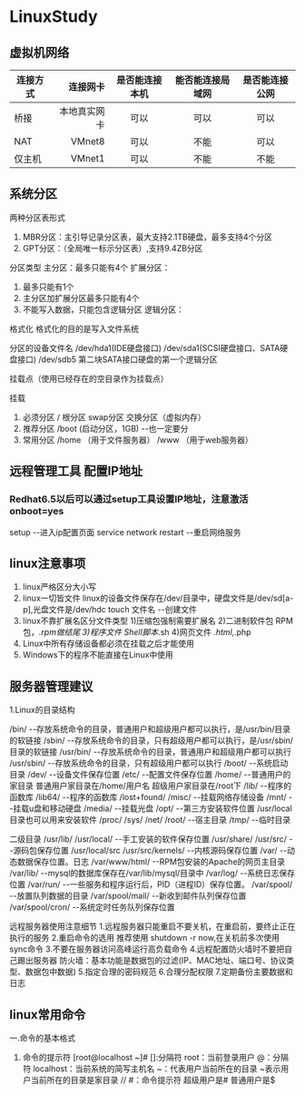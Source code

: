 # LinuxStudy

## 虚拟机网络

| 连接方式    | 连接网卡    |  是否能连接本机  | 能否能连接局域网 | 是否能连接公网
| --------   | -----:      | :----:         |:----:           |:----:             |
| 桥接       | 本地真实网卡 |  可以           |       可以      |       可以        |
| NAT        |   VMnet8    |   可以          |       不能      |       可以        |
| 仅主机     |    VMnet1    |   可以         |       不能       |       不能        |

## 系统分区

两种分区表形式

1. MBR分区：主引导记录分区表，最大支持2.1TB硬盘，最多支持4个分区
2. GPT分区：（全局唯一标示分区表）,支持9.4ZB分区

分区类型
主分区：最多只能有4个
扩展分区：

  1. 最多只能有1个
  2. 主分区加扩展分区最多只能有4个
  3. 不能写入数据，只能包含逻辑分区
逻辑分区：

格式化
格式化的目的是写入文件系统

分区的设备文件名
/dev/hda1(IDE硬盘接口)
/dev/sda1(SCSI硬盘接口、SATA硬盘接口)
/dev/sdb5   第二块SATA接口硬盘的第一个逻辑分区

挂载点（使用已经存在的空目录作为挂载点）

挂载

1. 必须分区
  /                 根分区
  swap分区          交换分区（虚拟内存）
2. 推荐分区
  /boot             (启动分区，1GB)   --也一定要分
3. 常用分区
  /home             （用于文件服务器）
  /www              （用于web服务器）

## 远程管理工具 配置IP地址

### Redhat6.5以后可以通过setup工具设置IP地址，注意激活onboot=yes

setup                         --进入ip配置页面
service network restart       --重启网络服务

## linux注意事项

1. linux严格区分大小写
2. linux一切皆文件
  linux的设备文件保存在/dev/目录中，硬盘文件是/dev/sd[a-p],光盘文件是/dev/hdc
  touch 文件名              --创建文件
3. linux不靠扩展名区分文件类型
  1)压缩包强制需要扩展名
  2)二进制软件包 RPM包，*.rpm做结尾
  3)程序文件 Shell脚本*.sh
  4)网页文件 *.html,*.php
4. Linux中所有存储设备都必须在挂载之后才能使用
5. Windows下的程序不能直接在Linux中使用

## 服务器管理建议

1.Linux的目录结构

  /bin/             --存放系统命令的目录，普通用户和超级用户都可以执行，是/usr/bin/目录的软链接
  /sbin/            --存放系统命令的目录，只有超级用户都可以执行，是/usr/sbin/目录的软链接
  /usr/bin/         --存放系统命令的目录，普通用户和超级用户都可以执行
  /usr/sbin/        --存放系统命令的目录，只有超级用户都可以执行
  /boot/            --系统启动目录
  /dev/             --设备文件保存位置
  /etc/             --配置文件保存位置
  /home/            --普通用户的家目录   普通用户家目录在/home/用户名  超级用户家目录在/root下
  /lib/             --程序的函数库
  /lib64/           --程序的函数库
  /lost+found/
  /misc/            --挂载网络存储设备
  /mnt/             --挂载u盘和移动硬盘
  /media/           --挂载光盘
  /opt/             --第三方安装软件位置   /usr/local目录也可以用来安装软件
  /proc/
  /sys/
  /net/
  /root/            --宿主目录
  /tmp/             --临时目录

二级目录
/usr/lib/
/usr/local/         --手工安装的软件保存位置
/usr/share/
/usr/src/           --源码包保存位置   /usr/local/src
/usr/src/kernels/   --内核源码保存位置
/var/               --动态数据保存位置。日志
/var/www/html/      --RPM包安装的Apache的网页主目录
/var/lib/           --mysql的数据库保存在/var/lib/mysql/目录中
/var/log/           --系统日志保存位置
/var/run/           --一些服务和程序运行后，PID（进程ID）保存位置。
/var/spool/         --放置队列数据的目录
/var/spool/mail/    --新收到邮件队列保存位置
/var/spool/cron/    --系统定时任务队列保存位置

远程服务器使用注意细节
1.远程服务器只能重启不要关机，在重启前，要终止正在执行的服务
2.重启命令的选用        推荐使用  shutdown -r now,在关机前多次使用sync命令
3.不要在服务器访问高峰运行高负载命令
4.远程配置防火墙时不要把自己踢出服务器
  防火墙：基本功能是数据包的过滤(IP、MAC地址、端口号、协议类型、数据包中数据)
5.指定合理的密码规范
6.合理分配权限
7.定期备份主要数据和日志

## linux常用命令

一.命令的基本格式

1. 命令的提示符
  [root@localhost ~]#
  []:分隔符
  root：当前登录用户
  @：分隔符
  localhost：当前系统的简写主机名
  ~：代表用户当前所在的目录  ~表示用户当前所在的目录是家目录
  // #：命令提示符   超级用户是#    普通用户是$












































